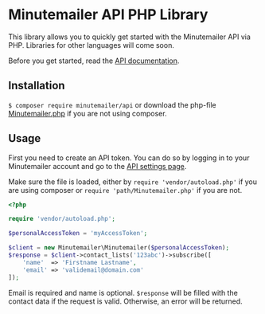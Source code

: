 Minutemailer API PHP Library
======================
This library allows you to quickly get started with the Minutemailer API via PHP. Libraries for other languages will come soon.

Before you get started, read the [API documentation](http://minutemailer.com/api).

Installation
------------
`$ composer require minutemailer/api`
or download the php-file [Minutemailer.php](https://github.com/minutemailer/api/blob/master/src/Minutemailer/Minutemailer.php) if you are not using composer.

Usage
-----
First you need to create an API token. You can do so by logging in to your Minutemailer account and go to the [API settings page](https://app.minutemailer.com/u/settings/api).

Make sure the file is loaded, either by `require 'vendor/autoload.php'` if you are using composer or `require 'path/Minutemailer.php'` if you are not.

```php
<?php

require 'vendor/autoload.php';

$personalAccessToken = 'myAccessToken';

$client = new Minutemailer\Minutemailer($personalAccessToken);
$response = $client->contact_lists('123abc')->subscribe([
    'name'  => 'Firstname Lastname',
    'email' => 'validemail@domain.com'
]);
```

Email is required and name is optional. `$response` will be filled with the contact data if the request is valid. Otherwise, an error will be returned.
